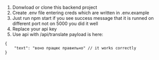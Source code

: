 1. Donwload or clone this backend project
2. Create .env file entering creds which are written in .env.example
3. Just run npm start if you see success message that it is runned on different port not on 5000 you did it well
4. Replace your api key
5. Use api with /api/translate payload is here:

```
{
    "text": "воно працює правильно" // it works correctly
}
```
